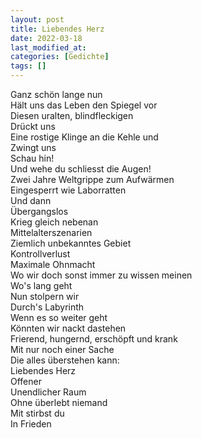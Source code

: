 ```yaml
---
layout: post
title: Liebendes Herz
date: 2022-03-18
last_modified_at:
categories: [Gedichte]
tags: []
---
```


Ganz schön lange nun  
Hält uns das Leben den Spiegel vor  
Diesen uralten, blindfleckigen  
Drückt uns  
Eine rostige Klinge an die Kehle und  
Zwingt uns  
Schau hin!  
Und wehe du schliesst die Augen!  
Zwei Jahre Weltgrippe zum Aufwärmen  
Eingesperrt wie Laborratten  
Und dann  
Übergangslos  
Krieg gleich nebenan  
Mittelalterszenarien  
Ziemlich unbekanntes Gebiet  
Kontrollverlust  
Maximale Ohnmacht  
Wo wir doch sonst immer zu wissen meinen  
Wo's lang geht  
Nun stolpern wir  
Durch's Labyrinth  
Wenn es so weiter geht  
Könnten wir nackt dastehen  
Frierend, hungernd, erschöpft und krank  
Mit nur noch einer Sache  
Die alles überstehen kann:  
Liebendes Herz  
Offener  
Unendlicher Raum  
Ohne überlebt niemand  
Mit stirbst du  
In Frieden
